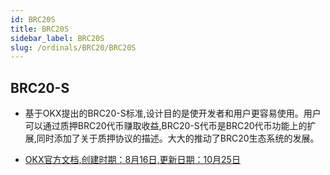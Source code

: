 ```yaml
---
id: BRC20S
title: BRC20S
sidebar_label: BRC20S
slug: /ordinals/BRC20/BRC20S
---
```


## BRC20-S

- 基于OKX提出的BRC20-S标准,设计目的是使开发者和用户更容易使用。用户可以通过质押BRC20代币赚取收益,BRC20-S代币是BRC20代币功能上的扩展,同时添加了关于质押协议的描述。大大的推动了BRC20生态系统的发展。

- [OKX官方文档,创建时期：8月16日,更新日期：10月25日](https://www.okx.com/cn/help/how-do-i-deploy-my-staking-pools-with-brc20-s)
